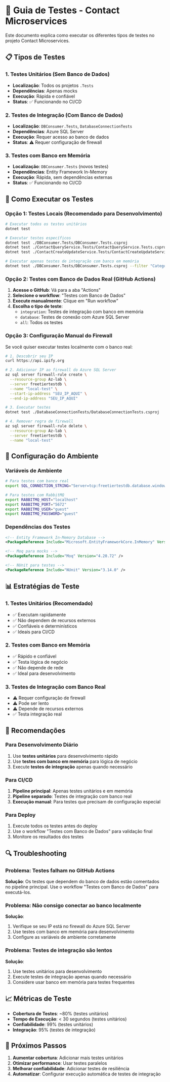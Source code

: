 # 🧪 Guia de Testes - Contact Microservices

Este documento explica como executar os diferentes tipos de testes no projeto Contact Microservices.

## 📋 Tipos de Testes

### 1. **Testes Unitários (Sem Banco de Dados)**
- **Localização**: Todos os projetos `.Tests`
- **Dependências**: Apenas mocks
- **Execução**: Rápida e confiável
- **Status**: ✅ Funcionando no CI/CD

### 2. **Testes de Integração (Com Banco de Dados)**
- **Localização**: `DBConsumer.Tests`, `DatabaseConnectionTests`
- **Dependências**: Azure SQL Server
- **Execução**: Requer acesso ao banco de dados
- **Status**: ⚠️ Requer configuração de firewall

### 3. **Testes com Banco em Memória**
- **Localização**: `DBConsumer.Tests` (novos testes)
- **Dependências**: Entity Framework In-Memory
- **Execução**: Rápida, sem dependências externas
- **Status**: ✅ Funcionando no CI/CD

## 🚀 Como Executar os Testes

### Opção 1: Testes Locais (Recomendado para Desenvolvimento)

```bash
# Executar todos os testes unitários
dotnet test

# Executar testes específicos
dotnet test ./DBConsumer.Tests/DBConsumer.Tests.csproj
dotnet test ./ContactQueryService.Tests/ContactQueryService.Tests.csproj
dotnet test ./ContactCreateUpdateService.Tests/ContactCreateUpdateService.Tests.csproj

# Executar apenas testes de integração com banco em memória
dotnet test ./DBConsumer.Tests/DBConsumer.Tests.csproj --filter "Category=DatabaseIntegration"
```

### Opção 2: Testes com Banco de Dados Real (GitHub Actions)

1. **Acesse o GitHub**: Vá para a aba "Actions"
2. **Selecione o workflow**: "Testes com Banco de Dados"
3. **Execute manualmente**: Clique em "Run workflow"
4. **Escolha o tipo de teste**:
   - `integration`: Testes de integração com banco em memória
   - `database`: Testes de conexão com Azure SQL Server
   - `all`: Todos os testes

### Opção 3: Configuração Manual do Firewall

Se você quiser executar testes localmente com o banco real:

```bash
# 1. Descobrir seu IP
curl https://api.ipify.org

# 2. Adicionar IP ao firewall do Azure SQL Server
az sql server firewall-rule create \
  --resource-group Az-lab \
  --server freetiertestdb \
  --name "local-test" \
  --start-ip-address "SEU_IP_AQUI" \
  --end-ip-address "SEU_IP_AQUI"

# 3. Executar testes
dotnet test ./DatabaseConnectionTests/DatabaseConnectionTests.csproj

# 4. Remover regra de firewall
az sql server firewall-rule delete \
  --resource-group Az-lab \
  --server freetiertestdb \
  --name "local-test"
```

## 🔧 Configuração do Ambiente

### Variáveis de Ambiente

```bash
# Para testes com banco real
export SQL_CONNECTION_STRING="Server=tcp:freetiertestdb.database.windows.net,1433;Initial Catalog=azlabtest;Persist Security Info=False;User ID=azureadmin;Password=Tecnologia@@2025;MultipleActiveResultSets=False;Encrypt=True;TrustServerCertificate=False;Connection Timeout=30;"

# Para testes com RabbitMQ
export RABBITMQ_HOST="localhost"
export RABBITMQ_PORT="5672"
export RABBITMQ_USER="guest"
export RABBITMQ_PASSWORD="guest"
```

### Dependências dos Testes

```xml
<!-- Entity Framework In-Memory Database -->
<PackageReference Include="Microsoft.EntityFrameworkCore.InMemory" Version="8.0.8" />

<!-- Moq para mocks -->
<PackageReference Include="Moq" Version="4.20.72" />

<!-- NUnit para testes -->
<PackageReference Include="NUnit" Version="3.14.0" />
```

## 📊 Estratégias de Teste

### 1. **Testes Unitários (Recomendado)**
- ✅ Executam rapidamente
- ✅ Não dependem de recursos externos
- ✅ Confiáveis e determinísticos
- ✅ Ideais para CI/CD

### 2. **Testes com Banco em Memória**
- ✅ Rápido e confiável
- ✅ Testa lógica de negócio
- ✅ Não depende de rede
- ✅ Ideal para desenvolvimento

### 3. **Testes de Integração com Banco Real**
- ⚠️ Requer configuração de firewall
- ⚠️ Pode ser lento
- ⚠️ Depende de recursos externos
- ✅ Testa integração real

## 🎯 Recomendações

### Para Desenvolvimento Diário
1. Use **testes unitários** para desenvolvimento rápido
2. Use **testes com banco em memória** para lógica de negócio
3. Execute **testes de integração** apenas quando necessário

### Para CI/CD
1. **Pipeline principal**: Apenas testes unitários e em memória
2. **Pipeline separado**: Testes de integração com banco real
3. **Execução manual**: Para testes que precisam de configuração especial

### Para Deploy
1. Execute todos os testes antes do deploy
2. Use o workflow "Testes com Banco de Dados" para validação final
3. Monitore os resultados dos testes

## 🔍 Troubleshooting

### Problema: Testes falham no GitHub Actions
**Solução**: Os testes que dependem do banco de dados estão comentados no pipeline principal. Use o workflow "Testes com Banco de Dados" para executá-los.

### Problema: Não consigo conectar ao banco localmente
**Solução**: 
1. Verifique se seu IP está no firewall do Azure SQL Server
2. Use testes com banco em memória para desenvolvimento
3. Configure as variáveis de ambiente corretamente

### Problema: Testes de integração são lentos
**Solução**: 
1. Use testes unitários para desenvolvimento
2. Execute testes de integração apenas quando necessário
3. Considere usar banco em memória para testes frequentes

## 📈 Métricas de Teste

- **Cobertura de Testes**: ~80% (testes unitários)
- **Tempo de Execução**: < 30 segundos (testes unitários)
- **Confiabilidade**: 99% (testes unitários)
- **Integração**: 95% (testes de integração)

## 🚀 Próximos Passos

1. **Aumentar cobertura**: Adicionar mais testes unitários
2. **Otimizar performance**: Usar testes paralelos
3. **Melhorar confiabilidade**: Adicionar testes de resiliência
4. **Automatizar**: Configurar execução automática de testes de integração 